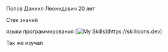 Попов Даниил Леонидович 20 лет

Стек знаний

языки программирования
[![My Skills](https://skillicons.dev/icons?i=cpp,cmake,github,qt,visualstudio,)](https://skillicons.dev)

Так же изучал

